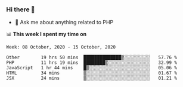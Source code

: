 ### Hi there 👋

<!--
**mustafaculban/mustafaculban** is a ✨ _special_ ✨ repository because its `README.md` (this file) appears on your GitHub profile.

Here are some ideas to get you started:

- 🌱 I’m currently learning ...
- 👯 I’m looking to collaborate on ...
- 🤔 I’m looking for help with ...
- 📫 How to reach me: ...
- 😄 Pronouns: ...
- ⚡ Fun fact: ...

-->
- 💬 Ask me about anything related to PHP


📊 **This week I spent my time on**
<!--START_SECTION:waka-->
```text
Week: 08 October, 2020 - 15 October, 2020

Other        19 hrs 50 mins  ██████████████▒░░░░░░░░░░   57.76 % 
PHP          11 hrs 19 mins  ████████▒░░░░░░░░░░░░░░░░   32.99 % 
JavaScript   1 hr 44 mins    █▒░░░░░░░░░░░░░░░░░░░░░░░   05.06 % 
HTML         34 mins         ▒░░░░░░░░░░░░░░░░░░░░░░░░   01.67 % 
JSX          24 mins         ▒░░░░░░░░░░░░░░░░░░░░░░░░   01.21 % 
```
<!--END_SECTION:waka-->
